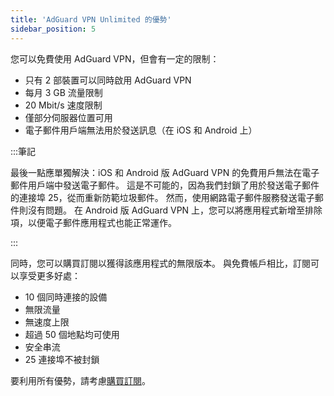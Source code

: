 ```yaml
---
title: 'AdGuard VPN Unlimited 的優勢'
sidebar_position: 5
---
```


您可以免費使用 AdGuard VPN，但會有一定的限制：

- 只有 2 部裝置可以同時啟用 AdGuard VPN
- 每月 3 GB 流量限制
- 20 Mbit/s 速度限制
- 僅部分伺服器位置可用
- 電子郵件用戶端無法用於發送訊息（在 iOS 和 Android 上）

:::筆記

最後一點應單獨解決：iOS 和 Android 版 AdGuard VPN 的免費用戶無法在電子郵件用戶端中發送電子郵件。 這是不可能的，因為我們封鎖了用於發送電子郵件的連接埠 25，從而重新防範垃圾郵件。 然而，使用網路電子郵件服務發送電子郵件則沒有問題。 在 Android 版 AdGuard VPN 上，您可以將應用程式新增至排除項，以便電子郵件應用程式也能正常運作。

:::

同時，您可以購買訂閱以獲得該應用程式的無限版本。 與免費帳戶相比，訂閱可以享受更多好處：

- 10 個同時連接的設備
- 無限流量
- 無速度上限
- 超過 50 個地點均可使用
- 安全串流
- 25 連接埠不被封鎖

要利用所有優勢，請考慮[購買訂閱](/general/subscription)。
